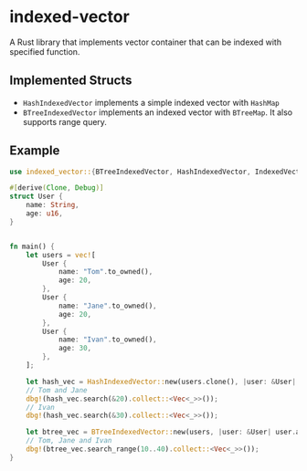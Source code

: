 # indexed-vector
A Rust library that implements vector container that can be indexed with specified function.

## Implemented Structs

- `HashIndexedVector` implements a simple indexed vector with `HashMap`
- `BTreeIndexedVector` implements an indexed vector with `BTreeMap`. It also supports range query.

## Example

```rust
use indexed_vector::{BTreeIndexedVector, HashIndexedVector, IndexedVector};

#[derive(Clone, Debug)]
struct User {
    name: String,
    age: u16,
}


fn main() {
    let users = vec![
        User {
            name: "Tom".to_owned(),
            age: 20,
        },
        User {
            name: "Jane".to_owned(),
            age: 20,
        },
        User {
            name: "Ivan".to_owned(),
            age: 30,
        },
    ];

    let hash_vec = HashIndexedVector::new(users.clone(), |user: &User| user.age);
    // Tom and Jane
    dbg!(hash_vec.search(&20).collect::<Vec<_>>());
    // Ivan
    dbg!(hash_vec.search(&30).collect::<Vec<_>>());

    let btree_vec = BTreeIndexedVector::new(users, |user: &User| user.age);
    // Tom, Jane and Ivan
    dbg!(btree_vec.search_range(10..40).collect::<Vec<_>>());
}
```
